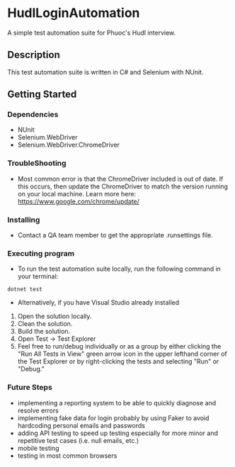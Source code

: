 ﻿# HudlLoginAutomation

A simple test automation suite for Phuoc's Hudl interview.

## Description

This test automation suite is written in C# and Selenium with NUnit. 

## Getting Started

### Dependencies

* NUnit
* Selenium.WebDriver
* Selenium.WebDriver.ChromeDriver

### TroubleShooting

* Most common error is that the ChromeDriver included is out of date. If this occurs, then update the ChromeDriver to match the version running on your local machine. Learn more here: https://www.google.com/chrome/update/

### Installing

* Contact a QA team member to get the appropriate .runsettings file.

### Executing program

* To run the test automation suite locally, run the following command in your terminal:

```
dotnet test
```

* Alternatively, if you have Visual Studio already installed
1. Open the solution locally.
2. Clean the solution.
3. Build the solution.
4. Open Test -> Test Explorer
5. Feel free to run/debug individually or as a group by either clicking the "Run All Tests in View" green arrow icon in the upper lefthand corner of the Test Explorer or by right-clicking the tests and selecting "Run" or "Debug."

### Future Steps 
* implementing a reporting system to be able to quickly diagnose and resolve errors
* implementing fake data for login probably by using Faker to avoid hardcoding personal emails and passwords
* adding API testing to speed up testing especially for more minor and repetitive test cases (i.e. null emails, etc.)
* mobile testing 
* testing in most common browsers 
